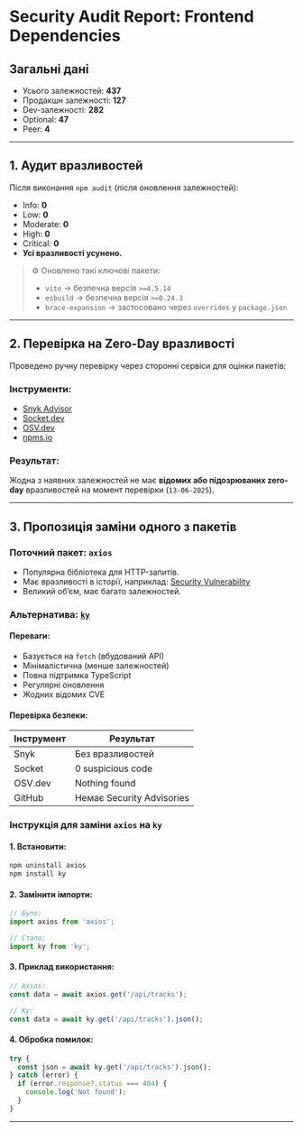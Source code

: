 # Security Audit Report: Frontend Dependencies

## Загальні дані

- Усього залежностей: **437**
- Продакшн залежності: **127**
- Dev-залежності: **282**
- Optional: **47**
- Peer: **4**

---

## 1. Аудит вразливостей

Після виконання `npm audit` (після оновлення залежностей):

- Info: **0**
- Low: **0**
- Moderate: **0**
- High: **0**
- Critical: **0**
- **Усі вразливості усунено.**

> ⚙️ Оновлено такі ключові пакети:
> - `vite` → безпечна версія `>=4.5.14`
> - `esbuild` → безпечна версія `>=0.24.3`
> - `brace-expansion` → застосовано через `overrides` у `package.json`

---

## 2. Перевірка на Zero-Day вразливості

Проведено ручну перевірку через сторонні сервіси для оцінки пакетів:

### Інструменти:

- [Snyk Advisor](https://security.snyk.io)
- [Socket.dev](https://socket.dev)
- [OSV.dev](https://osv.dev/list)
- [npms.io](https://npms.io)

### Результат:

Жодна з наявних залежностей не має **відомих або підозрюваних zero-day** вразливостей на момент перевірки (`13-06-2025`).

---

## 3. Пропозиція заміни одного з пакетів

### Поточний пакет: `axios`

- Популярна бібліотека для HTTP-запитів.
- Має вразливості в історії, наприклад: [Security Vulnerability](https://github.com/axios/axios/issues/6545)
- Великий обʼєм, має багато залежностей.

### Альтернатива: [`ky`](https://github.com/sindresorhus/ky)

#### Переваги:

- Базується на `fetch` (вбудований API)
- Мінімалістична (менше залежностей)
- Повна підтримка TypeScript
- Регулярні оновлення
- Жодних відомих CVE

#### Перевірка безпеки:

| Інструмент | Результат |
|-----------|-----------|
| Snyk | Без вразливостей |
| Socket | 0 suspicious code |
| OSV.dev | Nothing found |
| GitHub | Немає Security Advisories |

### Інструкція для заміни `axios` на `ky`

#### 1. Встановити:

```bash
npm uninstall axios
npm install ky
```

#### 2. Замінити імпорти:

```ts
// Було:
import axios from 'axios';

// Стало:
import ky from 'ky';
```

#### 3. Приклад використання:

```ts
// Axios:
const data = await axios.get('/api/tracks');

// Ky:
const data = await ky.get('/api/tracks').json();
```

#### 4. Обробка помилок:

```ts
try {
  const json = await ky.get('/api/tracks').json();
} catch (error) {
  if (error.response?.status === 404) {
    console.log('Not found');
  }
}
```

---


